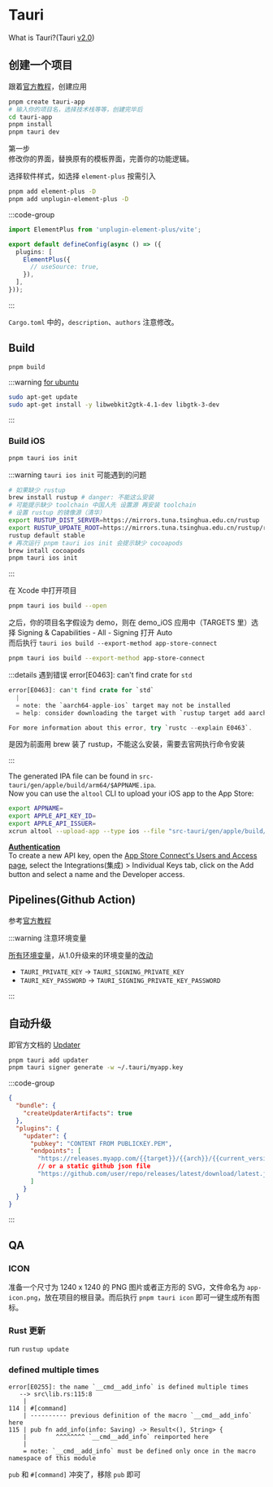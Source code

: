 # Tauri

What is Tauri?(Tauri [v2.0](https://v2.tauri.app/start/))

## 创建一个项目

跟着[官方教程](https://v2.tauri.app/start/create-project/)，创建应用

```bash
pnpm create tauri-app
# 输入你的项目名，选择技术栈等等，创建完毕后
cd tauri-app
pnpm install
pnpm tauri dev
```

第一步  
修改你的界面，替换原有的模板界面，完善你的功能逻辑。

选择软件样式，如选择 `element-plus` 按需引入

```bash
pnpm add element-plus -D
pnpm add unplugin-element-plus -D
```

:::code-group

```ts [vite.config.ts]
import ElementPlus from 'unplugin-element-plus/vite';

export default defineConfig(async () => ({
  plugins: [
    ElementPlus({
      // useSource: true,
    }),
  ],
}));  
```

:::

`Cargo.toml` 中的，`description`、`authors` 注意修改。

## Build

`pnpm build`

:::warning [for ubuntu](https://v2.tauri.app/distribute/debian/)

```bash
sudo apt-get update
sudo apt-get install -y libwebkit2gtk-4.1-dev libgtk-3-dev
```

:::

### Build iOS  

```bash
pnpm tauri ios init
```

:::warning `tauri ios init` 可能遇到的问题

```bash
# 如果缺少 rustup
brew install rustup # danger: 不能这么安装
# 可能提示缺少 toolchain 中国人先 设置源 再安装 toolchain
# 设置 rustup 的镜像源（清华）
export RUSTUP_DIST_SERVER=https://mirrors.tuna.tsinghua.edu.cn/rustup
export RUSTUP_UPDATE_ROOT=https://mirrors.tuna.tsinghua.edu.cn/rustup/rustup
rustup default stable
# 再次运行 pnpm tauri ios init 会提示缺少 cocoapods
brew intall cocoapods
pnpm tauri ios init
```

:::

在 Xcode 中打开项目

```bash
pnpm tauri ios build --open
```

之后，你的项目名字假设为 demo，则在 demo_iOS 应用中（TARGETS 里）选择 Signing & Capabilities - All - Signing 打开 Auto  
而后执行 `tauri ios build --export-method app-store-connect`

```bash
pnpm tauri ios build --export-method app-store-connect
```

:::details 遇到错误 error[E0463]: can't find crate for `std`

```rs
error[E0463]: can't find crate for `std`
  |
  = note: the `aarch64-apple-ios` target may not be installed
  = help: consider downloading the target with `rustup target add aarch64-apple-ios`

For more information about this error, try `rustc --explain E0463`.
```

是因为前面用 brew 装了 rustup，不能这么安装，需要去官网执行命令安装

:::

The generated IPA file can be found in `src-tauri/gen/apple/build/arm64/$APPNAME.ipa`.  
Now you can use the `altool` CLI to upload your iOS app to the App Store:

```bash
export APPNAME=
export APPLE_API_KEY_ID=
export APPLE_API_ISSUER=
xcrun altool --upload-app --type ios --file "src-tauri/gen/apple/build/arm64/$APPNAME.ipa" --apiKey $APPLE_API_KEY_ID --apiIssuer $APPLE_API_ISSUER
```

[**Authentication**](https://tauri.app/distribute/app-store/#authentication)  
To create a new API key, open the [App Store Connect's Users and Access page](https://appstoreconnect.apple.com/access/users), select the Integrations(集成) > Individual Keys tab, click on the Add button and select a name and the Developer access.

## Pipelines(Github Action)

参考[官方教程](https://v2.tauri.app/distribute/pipelines/github/)

:::warning 注意环境变量

[所有环境变量](https://v2.tauri.app/reference/environment-variables/)，从1.0升级来的环境变量的[改动](https://v2.tauri.app/start/migrate/from-tauri-1/#environment-variables-changes)

- `TAURI_PRIVATE_KEY` -> `TAURI_SIGNING_PRIVATE_KEY`
- `TAURI_KEY_PASSWORD` -> `TAURI_SIGNING_PRIVATE_KEY_PASSWORD`

:::

## 自动升级

即官方文档的 [Updater](https://v2.tauri.app/plugin/updater/)

```bash
pnpm tauri add updater
pnpm tauri signer generate -w ~/.tauri/myapp.key
```

:::code-group

```json [tauri.conf.json]
{
  "bundle": {
    "createUpdaterArtifacts": true
  },
  "plugins": {
    "updater": {
      "pubkey": "CONTENT FROM PUBLICKEY.PEM",
      "endpoints": [
        "https://releases.myapp.com/{{target}}/{{arch}}/{{current_version}}",
        // or a static github json file
        "https://github.com/user/repo/releases/latest/download/latest.json"
      ]
    }
  }
}
```

:::

## QA

### ICON

准备一个尺寸为 1240 x 1240 的 PNG 图片或者正方形的 SVG，文件命名为 `app-icon.png`，放在项目的根目录。而后执行 `pnpm tauri icon` 即可一键生成所有图标。

### Rust 更新

run `rustup update`

### defined multiple times

```
error[E0255]: the name `__cmd__add_info` is defined multiple times
   --> src\lib.rs:115:8
    |
114 | #[command]
    | ---------- previous definition of the macro `__cmd__add_info` here
115 | pub fn add_info(info: Saving) -> Result<(), String> {
    |        ^^^^^^^^ `__cmd__add_info` reimported here
    |
    = note: `__cmd__add_info` must be defined only once in the macro namespace of this module

```

`pub` 和 `#[command]` 冲突了，移除 `pub` 即可
